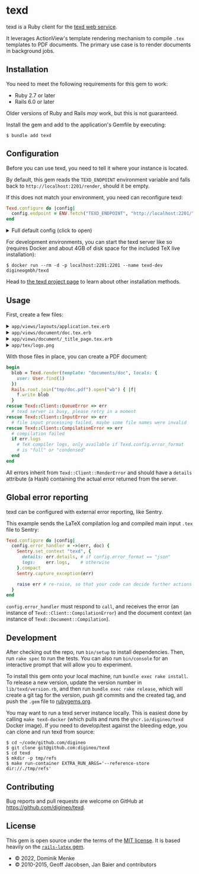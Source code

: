 # texd

texd is a Ruby client for the [texd web service](https://github.com/digineo/texd).

It leverages ActionView's template rendering mechanism to compile `.tex`
templates to PDF documents. The primary use case is to render documents
in background jobs.

## Installation

You need to meet the following requirements for this gem to work:

- Ruby 2.7 or later
- Rails 6.0 or later

Older versions of Ruby and Rails *may* work, but this is not guaranteed.

Install the gem and add to the application's Gemfile by executing:

    $ bundle add texd

## Configuration

Before you can use texd, you need to tell it where your instance is located.

By default, this gem reads the `TEXD_ENDPOINT` environment variable and falls
back to `http://localhost:2201/render`, should it be empty.

If this does not match your environment, you need can reconfigure texd:

```rb
Texd.configure do |config|
  config.endpoint = ENV.fetch("TEXD_ENDPOINT", "http://localhost:2201/")
end
```

<details><summary>Full default config (click to open)</summary>

```rb
Texd.configure do |config|
  config.endpoint       = ENV.fetch("TEXD_ENDPOINT", "http://localhost:2201/")
  config.open_timeout   = ENV.fetch("TEXD_OPEN_TIMEOUT", 60)
  config.read_timeout   = ENV.fetch("TEXD_READ_TIMEOUT", 180)
  config.write_timeout  = ENV.fetch("TEXD_WRITE_TIMEOUT", 60)
  config.error_format   = ENV.fetch("TEXD_ERRORS", "full")
  config.error_handler  = ENV.fetch("TEXD_ERROR_HANDLER", "raise")
  config.tex_engine     = ENV["TEXD_ENGINE"]
  config.tex_image      = ENV["TEXD_IMAGE"]
  config.helpers        = []
  config.lookup_paths   = []
  config.lookup_paths   = [] # Rails.root.join("app/tex") is always prepended
  config.ref_cache_size = 128
end
```

</details>

For development environments, you can start the texd server like so (requires
Docker and about 4GB of disk space for the included TeX live installation):

```console
$ docker run --rm -d -p localhost:2201:2201 --name texd-dev digineogmbh/texd
```

Head to [the texd project page](https://github.com/digineo/texd#readme) to learn
about other installation methods.

## Usage

First, create a few files:

<details><summary><code>app/views/layouts/application.tex.erb</code></summary>

This is the default layout. Here, you should define a `\documentclass`
and use `yield`. In this example, we're using ERB (Erubi) to include
dynamic content into a `.tex` file.

```erb
\documentclass{article}
\usepackage{graphicx}
<%= content_for :preamble %>

\begin{document}
<%= yield %>
\end{document}
```

</details>
<details><summary><code>app/views/document/doc.tex.erb</code></summary>

In `document/doc.tex`, we're specifying some stuff for the preamble,
render a partial, and add content for the document:

```erb
<% content_for :preamble do %>
\usepackage{blindtext}

\title{Demo document}
\date{\today}
\author{<%= user.full_name %>}
<% end %>

<%= render partial: "document/title_page" %>

\Blinddocument
```

OK, that wasn't true. We're leveraging the `blindtext` package to add
content for us :)

The `user` variable is passed as local method to `Texd.render` (see below).

</details>
<details><summary><code>app/views/document/_title_page.tex.erb</code></summary>

This partial embeds an image and creates the title page.

```erb
\begin{center}
  \includegraphics[width=0.5\linewidth]{<%= texd_attach "logo.png" %>}
\end{center}

\titlepage
```

With `texd_attach`, we're referencing a file *outside* ActionView's lookup
paths, but in Texd's lookup paths (`RAILS_ROOT/app/tex` by default).

You can use this directory to store and deploy static assets.

Please be aware, that attachments will be renamed (`att00123.png`)
in the POST body, and `att00123.png` will be returned from `texd_attach`.
You can skip the renaming, if you want/need to:

```erb
% attaches RAILS_ROOT/app/tex/logo.png, and inserts "logo.png":
<%= texd_attach "logo.png", rename: false %>

% attaches RAILS_ROOT/app/tex/logo.png, and inserts "assets/logo.png":
<%= texd_attach "logo.png", rename: "assets/logo.png" %>

% attaches RAILS_ROOT/app/tex/common.tex, and inserts "att00042" (or similar):
<%= texd_attach "common.tex", without_extension: true %>
```

</details>
<details><summary><code>app/tex/logo.png</code></summary>

*(Imagine your logo here.)*

</details>

With those files in place, you can create a PDF document:

```rb
begin
  blob = Texd.render(template: "documents/doc", locals: {
    user: User.find(1)
  })
  Rails.root.join("tmp/doc.pdf").open("wb") { |f|
    f.write blob
  }
rescue Texd::Client::QueueError => err
  # texd server is busy, please retry in a moment
rescue Texd::Client::InputError => err
  # file input processing failed, maybe some file names were invalid
rescue Texd::Client::CompilationError => err
  # compilation failed
  if err.logs
    # TeX compiler logs, only available if Texd.config.error_format
    # is "full" or "condensed"
  end
end
```

All errors inherit from `Texd::Client::RenderError` and should have
a `details` attribute (a Hash) containing the actual error returned
from the server.

## Global error reporting

texd can be configured with external error reporting, like Sentry.

This example sends the LaTeX compilation log and compiled main input `.tex`
file to Sentry:

```ruby
Texd.configure do |config|
  config.error_handler = ->(err, doc) {
    Sentry.set_context "texd", {
      details: err.details, # if config.error_format == "json"
      logs:    err.logs,    # otherwise
    }.compact
    Sentry.capture_exception(err)

    raise err # re-raise, so that your code can decide further actions
  }
end
```

`config.error_handler` must respond to `call`, and receives the error (an instance
of `Texd::Client::CompilationError`) and the document context (an instance of
`Texd::Document::Compilation`).

## Development

After checking out the repo, run `bin/setup` to install dependencies. Then, run
`rake spec` to run the tests. You can also run `bin/console` for an interactive
prompt that will allow you to experiment.

To install this gem onto your local machine, run `bundle exec rake install`. To
release a new version, update the version number in `lib/texd/version.rb`, and
then run `bundle exec rake release`, which will create a git tag for the version,
push git commits and the created tag, and push the `.gem` file to
[rubygems.org](https://rubygems.org).

You may want to run a texd server instance locally. This is easiest done by
calling `make texd-docker` (which pulls and runs the `ghcr.io/digineo/texd` Docker
image). If you need to develop/test against the bleeding edge, you can clone and
run texd from source:

```console
$ cd ~/code/github.com/digineo
$ git clone git@github.com:digineo/texd
$ cd texd
$ mkdir -p tmp/refs
$ make run-container EXTRA_RUN_ARGS='--reference-store dir://./tmp/refs'
```

## Contributing

Bug reports and pull requests are welcome on GitHub at https://github.com/digineo/texd.

## License

This gem is open source under the terms of the [MIT license](./LICENSE). It is
based heavily on the [`rails-latex` gem](https://github.com/amagical-net/rails-latex).

- © 2022, Dominik Menke
- © 2010-2015, Geoff Jacobsen, Jan Baier and contributors
